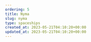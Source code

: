 ```yaml
---
ordering: 5
title: Nyma
slug: nyma
type: spaceships
created_at: 2023-05-21T04:10:20+00:00
updated_at: 2023-05-21T04:10:20+00:00
---
```

